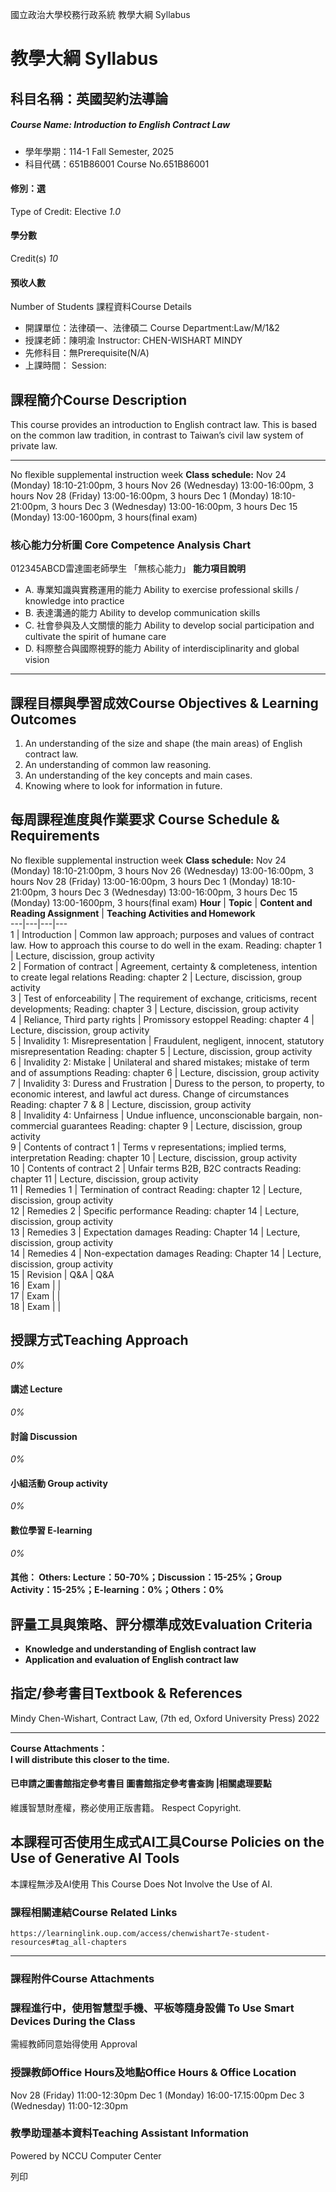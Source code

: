 國立政治大學校務行政系統 教學大綱 Syllabus
# 教學大綱 Syllabus
##  科目名稱：英國契約法導論
#####  Course Name: Introduction to English Contract Law
  * 學年學期：114-1 Fall Semester, 2025 
  * 科目代碼：651B86001 Course No.651B86001


#### 修別：選
Type of Credit: Elective 
_1.0_
#### 學分數
Credit(s)
_10_
#### 預收人數
Number of Students
課程資料Course Details
  * 開課單位：法律碩一、法律碩二 Course Department:Law/M/1&2 
  * 授課老師：陳明渝 Instructor: CHEN-WISHART MINDY 
  * 先修科目：無Prerequisite(N/A)
  * 上課時間： Session: 


##  課程簡介Course Description
This course provides an introduction to English contract law. This is based on the common law tradition, in contrast to Taiwan’s civil law system of private law.  

* * *
No flexible supplemental instruction week
**Class schedule:**
Nov 24 (Monday) 18:10-21:00pm, 3 hours
Nov 26 (Wednesday) 13:00-16:00pm, 3 hours
Nov 28 (Friday) 13:00-16:00pm, 3 hours
Dec 1 (Monday) 18:10-21:00pm, 3 hours
Dec 3 (Wednesday) 13:00-16:00pm, 3 hours
Dec 15 (Monday) 13:00-1600pm, 3 hours(final exam)
###  核心能力分析圖 Core Competence Analysis Chart
012345ABCD雷達圖老師學生
「無核心能力」 
**能力項目說明**
  * A. 專業知識與實務運用的能力 Ability to exercise professional skills / knowledge into practice
  * B. 表達溝通的能力 Ability to develop communication skills
  * C. 社會參與及人文關懷的能力 Ability to develop social participation and cultivate the spirit of humane care
  * D. 科際整合與國際視野的能力 Ability of interdisciplinarity and global vision


* * *
##  課程目標與學習成效Course Objectives & Learning Outcomes 
  1. An understanding of the size and shape (the main areas) of English contract law.
  2. An understanding of common law reasoning.
  3. An understanding of the key concepts and main cases.
  4. Knowing where to look for information in future.


##  每周課程進度與作業要求 Course Schedule & Requirements
No flexible supplemental instruction week
**Class schedule:**
Nov 24 (Monday) 18:10-21:00pm, 3 hours
Nov 26 (Wednesday) 13:00-16:00pm, 3 hours
Nov 28 (Friday) 13:00-16:00pm, 3 hours
Dec 1 (Monday) 18:10-21:00pm, 3 hours
Dec 3 (Wednesday) 13:00-16:00pm, 3 hours
Dec 15 (Monday) 13:00-1600pm, 3 hours(final exam)
**Hour** |  **Topic** |  **Content and Reading Assignment** |  **Teaching Activities and Homework**  
---|---|---|---  
1 |  Introduction |  Common law approach; purposes and values of contract law. How to approach this course to do well in the exam. Reading: chapter 1 |  Lecture, discission, group activity  
2 |  Formation of contract |  Agreement, certainty & completeness, intention to create legal relations Reading: chapter 2 |  Lecture, discission, group activity  
3 |  Test of enforceability |  The requirement of exchange, criticisms, recent developments; Reading: chapter 3 |  Lecture, discission, group activity  
4 |  Reliance, Third party rights |  Promissory estoppel Reading: chapter 4 |  Lecture, discission, group activity  
5 |  Invalidity 1: Misrepresentation |  Fraudulent, negligent, innocent, statutory misrepresentation Reading: chapter 5 |  Lecture, discission, group activity  
6 |  Invalidity 2: Mistake |  Unilateral and shared mistakes; mistake of term and of assumptions Reading: chapter 6 |  Lecture, discission, group activity  
7 |  Invalidity 3: Duress and Frustration |  Duress to the person, to property, to economic interest, and lawful act duress. Change of circumstances Reading: chapter 7 & 8 |  Lecture, discission, group activity  
8 |  Invalidity 4: Unfairness |  Undue influence, unconscionable bargain, non-commercial guarantees Reading: chapter 9 |  Lecture, discission, group activity  
9 |  Contents of contract 1 |  Terms v representations; implied terms, interpretation Reading: chapter 10 |  Lecture, discission, group activity  
10 |  Contents of contract 2 |  Unfair terms B2B, B2C contracts Reading: chapter 11 |  Lecture, discission, group activity  
11 |  Remedies 1 |  Termination of contract Reading: chapter 12 |  Lecture, discission, group activity  
12 |  Remedies 2 |  Specific performance Reading: chapter 14 |  Lecture, discission, group activity  
13 |  Remedies 3 |  Expectation damages Reading: Chapter 14 |  Lecture, discission, group activity  
14 |  Remedies 4 |  Non-expectation damages Reading: Chapter 14 |  Lecture, discission, group activity  
15 |  Revision |  Q&A |  Q&A  
16 |  Exam |  |   
17 |  Exam |  |   
18 |  Exam |  |   
##  授課方式Teaching Approach
_0%_
####  講述 Lecture
_0%_
####  討論 Discussion
_0%_
####  小組活動 Group activity
_0%_
####  數位學習 E-learning
_0%_
####  其他： Others: Lecture：50-70%；Discussion：15-25%；Group Activity：15-25%；E-learning：0%；Others：0% 
##  評量工具與策略、評分標準成效Evaluation Criteria
  * ****Knowledge and understanding of English contract law****
  * **Application and evaluation of English contract law**


##  指定/參考書目Textbook & References
Mindy Chen-Wishart, Contract Law, (7th ed, Oxford University Press) 2022  

* * *
  
**Course Attachments：  
I will distribute this closer to the time.**
####  已申請之圖書館指定參考書目  圖書館指定參考書查詢 |相關處理要點
維護智慧財產權，務必使用正版書籍。 Respect Copyright.
##  本課程可否使用生成式AI工具Course Policies on the Use of Generative AI Tools
本課程無涉及AI使用 This Course Does Not Involve the Use of AI.
###  課程相關連結Course Related Links
```
https://learninglink.oup.com/access/chenwishart7e-student-resources#tag_all-chapters
```

* * *
###  課程附件Course Attachments
###  課程進行中，使用智慧型手機、平板等隨身設備 To Use Smart Devices During the Class
需經教師同意始得使用  Approval
###  授課教師Office Hours及地點Office Hours & Office Location
Nov 28 (Friday) 11:00-12:30pm
Dec 1 (Monday) 16:00-17.15:00pm
Dec 3 (Wednesday) 11:00-12:30pm
###  教學助理基本資料Teaching Assistant Information
Powered by NCCU Computer Center
  
列印
